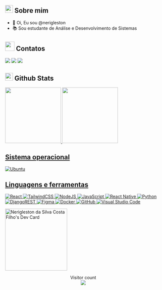 ## <img src="https://c.tenor.com/NCRHhqkXrJYAAAAi/programmers-go-internet.gif" width="25">  <b>Sobre mim</b>

- 👋 Oi, Eu sou @nerigleston
- 📚 Sou estudante de Análise e Desenvolvimento de Sistemas
            
## <img src="https://media.giphy.com/media/LnQjpWaON8nhr21vNW/giphy.gif" width='30'> <b>Contatos</b>

[![](https://img.shields.io/badge/WhatsApp-25D366?style=for-the-badge&logo=whatsapp&logoColor=white)](https://wa.me/5583987049025)
[![](https://img.shields.io/badge/Gmail-D14836?style=for-the-badge&logo=gmail&logoColor=white)](mailto:nerifilho1256@gmail.com)
[![](https://img.shields.io/badge/LinkedIn-0077B5?style=for-the-badge&logo=linkedin&logoColor=white)](https://www.linkedin.com/in/nerigleston/)

## <img src="https://media.giphy.com/media/iY8CRBdQXODJSCERIr/giphy.gif" width="25"> <b>Github Stats</b>
<div>
  <a href="https://github.com/nerigleston">
  <img height="180em" src="https://github-readme-stats.vercel.app/api?username=nerigleston&show_icons=true&theme=radical"/>
  <img height="180em" src="https://github-readme-stats.vercel.app/api/top-langs/?username=nerigleston&layout=compact&theme=radical"/>      
</div>

## Sistema operacional

![Ubuntu](https://img.shields.io/badge/Ubuntu-E95420?style=for-the-badge&logo=ubuntu&logoColor=white)

## Linguagens e ferramentas
![React](https://img.shields.io/badge/react-%2320232a.svg?style=for-the-badge&logo=react&logoColor=%2361DAFB)
![TailwindCSS](https://img.shields.io/badge/tailwindcss-%2338B2AC.svg?style=for-the-badge&logo=tailwind-css&logoColor=white)
![NodeJS](https://img.shields.io/badge/node.js-6DA55F?style=for-the-badge&logo=node.js&logoColor=white)
![JavaScript](https://img.shields.io/badge/javascript-%23323330.svg?style=for-the-badge&logo=javascript&logoColor=%23F7DF1E)
![React Native](https://img.shields.io/badge/react_native-%2320232a.svg?style=for-the-badge&logo=react&logoColor=%2361DAFB)
![Python](https://img.shields.io/badge/python-3670A0?style=for-the-badge&logo=python&logoColor=ffdd54)
![DjangoREST](https://img.shields.io/badge/DJANGO-REST-ff1709?style=for-the-badge&logo=django&logoColor=white&color=ff1709&labelColor=gray)
![Figma](https://img.shields.io/badge/figma-%23F24E1E.svg?style=for-the-badge&logo=figma&logoColor=white)
![Docker](https://img.shields.io/badge/Docker-2CA5E0?style=for-the-badge&logo=docker&logoColor=white)
![GitHub](https://img.shields.io/badge/github-%23121011.svg?style=for-the-badge&logo=github&logoColor=white)
![Visual Studio Code](https://img.shields.io/badge/Visual%20Studio%20Code-0078d7.svg?style=for-the-badge&logo=visual-studio-code&logoColor=white)

<a href="https://app.daily.dev/nerifilho"><img src="https://api.daily.dev/devcards/373c73e50d1b4af595c917bc6271f7b3.png?r=fkh" width="200" alt="Nerigleston da Silva Costa Filho's Dev Card"/></a>

<div align="center"> 
  Visitor count<br>
  <img src="https://profile-counter.glitch.me/nerigleston/count.svg"/>
</div>
